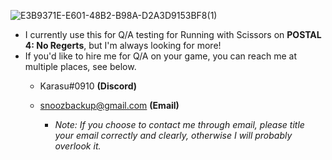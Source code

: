 ![E3B9371E-E601-48B2-B98A-D2A3D9153BF8(1)](https://user-images.githubusercontent.com/115737189/197234269-d7387fc4-2ed1-4123-921f-80329441ab36.png)


- I currently use this for Q/A testing for Running with Scissors on **POSTAL 4: No Regerts**, but I'm always looking for more!
- If you'd like to hire me for Q/A on your game, you can reach me at multiple places, see below.
  - Karasu#0910 **(Discord)** 
  
  - snoozbackup@gmail.com **(Email)**
    - *Note: If you choose to contact me through email, please title your email correctly and clearly, otherwise I will probably overlook it.*
 

<!---
KarasuNest/KarasuNest is a ✨ special ✨ repository because its `README.md` (this file) appears on your GitHub profile.
You can click the Preview link to take a look at your changes.
--->
